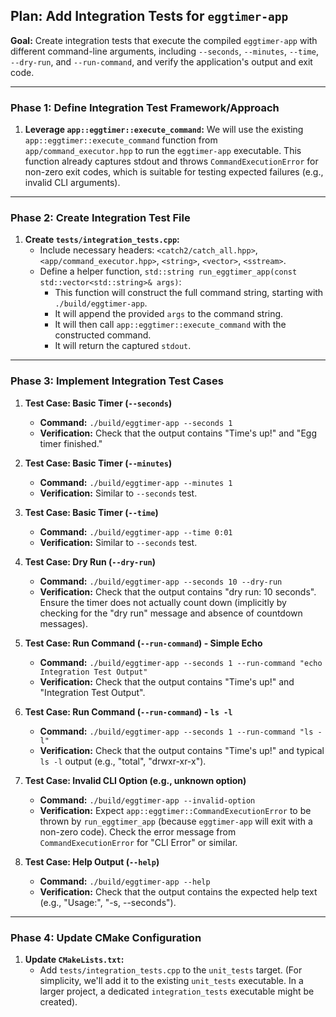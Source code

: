 ## Plan: Add Integration Tests for `eggtimer-app`

**Goal:** Create integration tests that execute the compiled `eggtimer-app` with different command-line arguments, including `--seconds`, `--minutes`, `--time`, `--dry-run`, and `--run-command`, and verify the application's output and exit code.

---

### Phase 1: Define Integration Test Framework/Approach

1.  **Leverage `app::eggtimer::execute_command`:** We will use the existing `app::eggtimer::execute_command` function from `app/command_executor.hpp` to run the `eggtimer-app` executable. This function already captures stdout and throws `CommandExecutionError` for non-zero exit codes, which is suitable for testing expected failures (e.g., invalid CLI arguments).

---

### Phase 2: Create Integration Test File

1.  **Create `tests/integration_tests.cpp`:**
    *   Include necessary headers: `<catch2/catch_all.hpp>`, `<app/command_executor.hpp>`, `<string>`, `<vector>`, `<sstream>`.
    *   Define a helper function, `std::string run_eggtimer_app(const std::vector<std::string>& args)`:
        *   This function will construct the full command string, starting with `./build/eggtimer-app`.
        *   It will append the provided `args` to the command string.
        *   It will then call `app::eggtimer::execute_command` with the constructed command.
        *   It will return the captured `stdout`.

---

### Phase 3: Implement Integration Test Cases

1.  **Test Case: Basic Timer (`--seconds`)**
    *   **Command:** `./build/eggtimer-app --seconds 1`
    *   **Verification:** Check that the output contains "Time's up!" and "Egg timer finished."

2.  **Test Case: Basic Timer (`--minutes`)**
    *   **Command:** `./build/eggtimer-app --minutes 1`
    *   **Verification:** Similar to `--seconds` test.

3.  **Test Case: Basic Timer (`--time`)**
    *   **Command:** `./build/eggtimer-app --time 0:01`
    *   **Verification:** Similar to `--seconds` test.

4.  **Test Case: Dry Run (`--dry-run`)**
    *   **Command:** `./build/eggtimer-app --seconds 10 --dry-run`
    *   **Verification:** Check that the output contains "dry run: 10 seconds". Ensure the timer does not actually count down (implicitly by checking for the "dry run" message and absence of countdown messages).

5.  **Test Case: Run Command (`--run-command`) - Simple Echo**
    *   **Command:** `./build/eggtimer-app --seconds 1 --run-command "echo Integration Test Output"`
    *   **Verification:** Check that the output contains "Time's up!" and "Integration Test Output".

6.  **Test Case: Run Command (`--run-command`) - `ls -l`**
    *   **Command:** `./build/eggtimer-app --seconds 1 --run-command "ls -l"`
    *   **Verification:** Check that the output contains "Time's up!" and typical `ls -l` output (e.g., "total", "drwxr-xr-x").

7.  **Test Case: Invalid CLI Option (e.g., unknown option)**
    *   **Command:** `./build/eggtimer-app --invalid-option`
    *   **Verification:** Expect `app::eggtimer::CommandExecutionError` to be thrown by `run_eggtimer_app` (because `eggtimer-app` will exit with a non-zero code). Check the error message from `CommandExecutionError` for "CLI Error" or similar.

8.  **Test Case: Help Output (`--help`)**
    *   **Command:** `./build/eggtimer-app --help`
    *   **Verification:** Check that the output contains the expected help text (e.g., "Usage:", "-s, --seconds").

---

### Phase 4: Update CMake Configuration

1.  **Update `CMakeLists.txt`:**
    *   Add `tests/integration_tests.cpp` to the `unit_tests` target. (For simplicity, we'll add it to the existing `unit_tests` executable. In a larger project, a dedicated `integration_tests` executable might be created).
